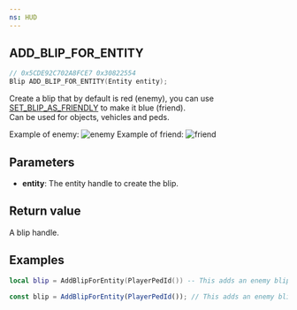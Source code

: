 ```yaml
---
ns: HUD
---
```

## ADD_BLIP_FOR_ENTITY

```c
// 0x5CDE92C702A8FCE7 0x30822554
Blip ADD_BLIP_FOR_ENTITY(Entity entity);
```

Create a blip that by default is red (enemy), you can use [SET_BLIP_AS_FRIENDLY](#_0xC6F43D0E) to make it blue (friend).  
Can be used for objects, vehicles and peds.

Example of enemy:
![enemy](https://i.imgur.com/LIizV6S.png)
Example of friend:
![friend](https://i.imgur.com/XrCuvZP.png)

## Parameters
* **entity**: The entity handle to create the blip.

## Return value
A blip handle.

## Examples
```lua
local blip = AddBlipForEntity(PlayerPedId()) -- This adds an enemy blip to yourself
```

```js  
const blip = AddBlipForEntity(PlayerPedId()); // This adds an enemy blip to yourself
```
